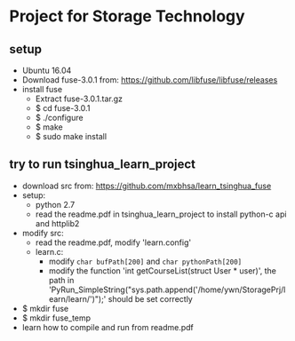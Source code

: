 # Project for Storage Technology

## setup

 - Ubuntu 16.04 
 - Download fuse-3.0.1 from: https://github.com/libfuse/libfuse/releases
 - install fuse 
     - Extract fuse-3.0.1.tar.gz
     - $ cd fuse-3.0.1
     - $ ./configure
     - $ make
     - $ sudo make install

## try to run tsinghua_learn_project

 - download src from: https://github.com/mxbhsa/learn_tsinghua_fuse
 - setup:
 	 - python 2.7
 	 - read the readme.pdf in tsinghua_learn_project to install python-c api and httplib2
 - modify src:
 	 - read the readme.pdf, modify 'learn.config'
 	 - learn.c:
 	 	 - modify `char bufPath[200]` and `char pythonPath[200]`
 	 	 - modify the function 'int getCourseList(struct User * user)', the path in 'PyRun_SimpleString("sys.path.append('/home/ywn/StoragePrj/learn/learn/')");' should be set correctly
 - $ mkdir fuse
 - $ mkdir fuse_temp
 - learn how to compile and run from readme.pdf